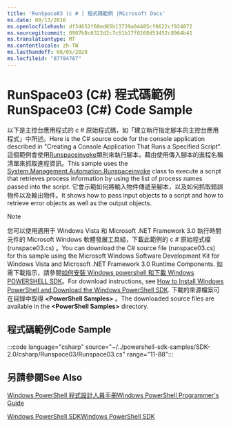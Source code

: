 ```yaml
---
title: 'RunSpace03 (c # ) 程式碼範例 |Microsoft Docs'
ms.date: 09/13/2016
ms.openlocfilehash: df34652f60ed85b13739a04485cf6622cf924872
ms.sourcegitcommit: 0907b8c6322d2c7c61b17f8168d53452c8964b41
ms.translationtype: MT
ms.contentlocale: zh-TW
ms.lasthandoff: 08/05/2020
ms.locfileid: "87784787"
---
```

# <a name="runspace03-c-code-sample"></a><span data-ttu-id="41488-102">RunSpace03 (C#) 程式碼範例</span><span class="sxs-lookup"><span data-stu-id="41488-102">RunSpace03 (C#) Code Sample</span></span>

<span data-ttu-id="41488-103">以下是主控台應用程式的 c # 原始程式碼，如「建立執行指定腳本的主控台應用程式」中所述。</span><span class="sxs-lookup"><span data-stu-id="41488-103">Here is the C# source code for the console application described in "Creating a Console Application That Runs a Specified Script".</span></span> <span data-ttu-id="41488-104">這個範例會使用[Runspaceinvoke](/dotnet/api/System.Management.Automation.RunspaceInvoke)類別來執行腳本，藉由使用傳入腳本的進程名稱清單來抓取進程資訊。</span><span class="sxs-lookup"><span data-stu-id="41488-104">This sample uses the [System.Management.Automation.Runspaceinvoke](/dotnet/api/System.Management.Automation.RunspaceInvoke) class to execute a script that retrieves process information by using the list of process names passed into the script.</span></span> <span data-ttu-id="41488-105">它會示範如何將輸入物件傳遞至腳本，以及如何抓取錯誤物件以及輸出物件。</span><span class="sxs-lookup"><span data-stu-id="41488-105">It shows how to pass input objects to a script and how to retrieve error objects as well as the output objects.</span></span>

> [!NOTE]
> <span data-ttu-id="41488-106">您可以使用適用于 Windows Vista 和 Microsoft .NET Framework 3.0 執行時間元件的 Microsoft Windows 軟體發展工具組，下載此範例的 c # 原始程式檔 (runspace03.cs) 。</span><span class="sxs-lookup"><span data-stu-id="41488-106">You can download the C# source file (runspace03.cs) for this sample using the Microsoft Windows Software Development Kit for Windows Vista and Microsoft .NET Framework 3.0 Runtime Components.</span></span> <span data-ttu-id="41488-107">如需下載指示，請參閱[如何安裝 Windows powershell 和下載 Windows POWERSHELL SDK](/powershell/scripting/developer/installing-the-windows-powershell-sdk)。</span><span class="sxs-lookup"><span data-stu-id="41488-107">For download instructions, see [How to Install Windows PowerShell and Download the Windows PowerShell SDK](/powershell/scripting/developer/installing-the-windows-powershell-sdk).</span></span>
> <span data-ttu-id="41488-108">下載的來源檔案可在目錄中取得 **\<PowerShell Samples>** 。</span><span class="sxs-lookup"><span data-stu-id="41488-108">The downloaded source files are available in the **\<PowerShell Samples>** directory.</span></span>

## <a name="code-sample"></a><span data-ttu-id="41488-109">程式碼範例</span><span class="sxs-lookup"><span data-stu-id="41488-109">Code Sample</span></span>

:::code language="csharp" source="~/../powershell-sdk-samples/SDK-2.0/csharp/Runspace03/Runspace03.cs" range="11-88":::

## <a name="see-also"></a><span data-ttu-id="41488-110">另請參閱</span><span class="sxs-lookup"><span data-stu-id="41488-110">See Also</span></span>

[<span data-ttu-id="41488-111">Windows PowerShell 程式設計人員手冊</span><span class="sxs-lookup"><span data-stu-id="41488-111">Windows PowerShell Programmer's Guide</span></span>](./windows-powershell-programmer-s-guide.md)

[<span data-ttu-id="41488-112">Windows PowerShell SDK</span><span class="sxs-lookup"><span data-stu-id="41488-112">Windows PowerShell SDK</span></span>](../windows-powershell-reference.md)
